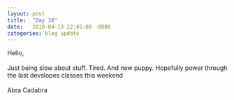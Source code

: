 ```yaml
---
layout: post
title:  "Day 38"
date:   2018-04-13 22:45:00 -0800
categories: blog update
---
```

Hello,
<br><br>
Just being slow about stuff. Tired. And new puppy. Hopefully power through the last devslopes classes this weekend<br>
<br>
Abra Cadabra
